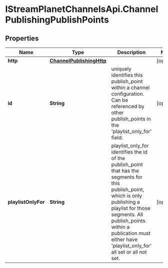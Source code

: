 # IStreamPlanetChannelsApi.ChannelPublishingPublishPoints

## Properties

Name | Type | Description | Notes
------------ | ------------- | ------------- | -------------
**http** | [**ChannelPublishingHttp**](ChannelPublishingHttp.md) |  | [optional] 
**id** | **String** | uniquely identifies this publish_point within a channel configuration. Can be referenced by other publish_points in the &#39;playlist_only_for&#39; field. | [optional] 
**playlistOnlyFor** | **String** | playlist_only_for identifies the id of the publish_point that has the segments for this publish_point, which is only publishing a playlist for those segments. All publish_points within a publication must either have &#39;playlist_only_for&#39; all set or all not set. | [optional] 


